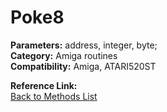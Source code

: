 # Poke8

**Parameters:** address, integer, byte;  
**Category:** Amiga routines  
**Compatibility:** Amiga, ATARI520ST  

**Reference Link:**  
[Back to Methods List](../../SUMMARY.md)
